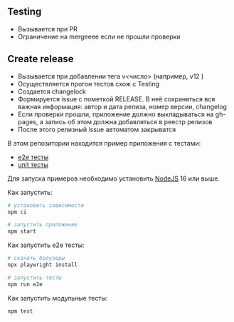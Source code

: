 ## Testing

- Вызывается при PR
- Ограничение на mergeeee если не прошли проверки

## Create release

- Вызывается при добавлении тега v<число> (например, v12 )
- Осуществляется прогон тестов схож с Testing
- Создается changelock
- Формируется issue с пометкой RELEASE. В неё сохраняться вся важная информация: автор и дата релиза, номер версии, changelog
- Eсли проверки прошли, приложение должно выкладываться на gh-pages, а запись об этом должна добавляться в реестр релизов
- После этого релизный issue автоматом закрыватся

В этом репозитории находится пример приложения с тестами:

- [e2e тесты](e2e/example.spec.ts)
- [unit тесты](src/example.test.tsx)

Для запуска примеров необходимо установить [NodeJS](https://nodejs.org/en/download/) 16 или выше.

Как запустить:

```sh
# установить зависимости
npm ci

# запустить приложение
npm start
```

Как запустить e2e тесты:

```sh
# скачать браузеры
npx playwright install

# запустить тесты
npm run e2e
```

Как запустить модульные тесты:

```sh
npm test
```
